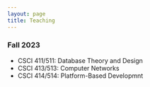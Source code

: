 ```yaml
---
layout: page
title: Teaching
---
```

### **Fall 2023**
- CSCI 411/511: Database Theory and Design
- CSCI 413/513: Computer Networks
- CSCI 414/514: Platform-Based Developmnt

